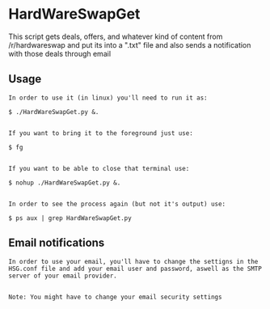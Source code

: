 # HardWareSwapGet

This script gets deals, offers, and whatever kind of content from /r/hardwareswap and put its into a ".txt" file and also sends a notification with those deals through email

## Usage
```
In order to use it (in linux) you'll need to run it as:

$ ./HardWareSwapGet.py &.


If you want to bring it to the foreground just use:

$ fg


If you want to be able to close that terminal use:

$ nohup ./HardWareSwapGet.py &.


In order to see the process again (but not it's output) use:

$ ps aux | grep HardWareSwapGet.py
```
## Email notifications
```
In order to use your email, you'll have to change the settigns in the HSG.conf file and add your email user and password, aswell as the SMTP server of your email provider.


Note: You might have to change your email security settings
```
